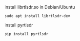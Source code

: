install librtlsdr.so in Debian/Ubuntu

	sudo apt install librtlsdr-dev

install pyrtlsdr

	pip install pyrtlsdr
